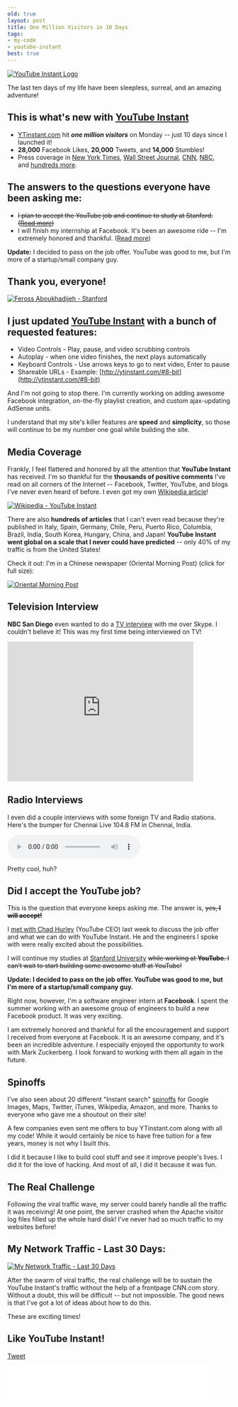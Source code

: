 ```yaml
---
old: true
layout: post
title: One Million Visitors in 10 Days
tags:
- my-code
- youtube-instant
best: true
---
```


[![YouTube Instant Logo](/images/youtube-instant-logo.png)](http://ytinstant.com)

The last ten days of my life have been sleepless, surreal, and an amazing adventure!

## This is what's new with [YouTube Instant](http://ytinstant.com)

- [YTinstant.com](http://ytinstant.com) hit ***one million visitors*** on Monday -- just 10 days since I launched it!
- **28,000** Facebook Likes, **20,000** Tweets, and **14,000** Stumbles!
- Press coverage in [New York Times](http://www.nytimes.com/external/venturebeat/2010/09/10/10venturebeat-stanford-student-creates-youtube-instant-get-38618.html?ref=technology), [Wall Street Journal](http://mediamemo.allthingsd.com/20100911/youtube-instant-dude-cant-go-to-work-for-chad-hurley-because-hes-already-working-for-mark-zuckerberg/), [CNN](http://edition.cnn.com/2010/TECH/web/09/14/cnet.youtube.instant.creator/index.html), [NBC](http://www.nbcsandiego.com/news/tech/YouTube_Instant__Instant_Success_San_Diego.html), and [hundreds more](/youtube-instant-media-frenzy/#media).

## The answers to the questions everyone have been asking me:

- <del datetime="2011-09-16T04:58:36+00:00">I plan to accept the YouTube job and continue to study at Stanford. ([Read more](#youtube))</del>
- I will finish my internship at Facebook. It's been an awesome ride -- I'm extremely honored and thankful. ([Read more](#youtube))

**Update:** I decided to pass on the job offer. YouTube was good to me, but I'm more of a startup/small company guy.

## Thank you, everyone!

[![Feross Aboukhadijeh - Stanford](/images/Feross_Aboukhadijeh_Stanford.jpg)](/images/Feross_Aboukhadijeh_Stanford.jpg)

## I just updated [YouTube Instant](http://ytinstant.com) with a bunch of requested features:

- Video Controls - Play, pause, and video scrubbing controls
- Autoplay - when one video finishes, the next plays automatically
- Keyboard Controls - Use arrows keys to go to next video, Enter to pause
- Shareable URLs - Example: [http://ytinstant.com/#8-bit](http://ytinstant.com/#8-bit)

And I'm not going to stop there. I'm currently working on adding awesome Facebook integration, on-the-fly playlist creation, and custom ajax-updating AdSense units.

I understand that my site's killer features are **speed** and **simplicity**, so those will continue to be my number one goal while building the site.

## Media Coverage

Frankly, I feel flattered and honored by all the attention that **YouTube Instant** has received. I'm so thankful for the **thousands of positive comments** I've read on all corners of the Internet -- Facebook, Twitter, YouTube, and blogs I've never even heard of before. I even got my own [Wikipedia article](http://en.wikipedia.org/wiki/YouTube_Instant)!

[![Wikipedia - YouTube Instant](/images/wiki_feross_screenshot1.png)](http://en.wikipedia.org/wiki/YouTube_Instant)

There are also **hundreds of articles** that I can't even read because they're published in Italy, Spain, Germany, Chile, Peru, Puerto Rico, Columbia, Brazil, India, South Korea, Hungary, China, and Japan! **YouTube Instant went global on a scale that I never could have predicted** -- only 40% of my traffic is from the United States!

Check it out: I'm in a Chinese newspaper (Oriental Morning Post) (click for full size):

[![Oriental Morning Post](/images/chinese_news_thumb.png)](/images/chinese_news.png)

## Television Interview

**NBC San Diego** even wanted to do a [TV interview](http://www.nbcsandiego.com/news/tech/YouTube_Instant__Instant_Success_San_Diego.html) with me over Skype. I couldn't believe it! This was my first time being interviewed on TV!

<iframe width="420" height="315" src="http://www.youtube.com/embed/ON4DmrczWuU" frameborder="0" allowfullscreen></iframe>

## Radio Interviews

I even did a couple interviews with some foreign TV and Radio stations. Here's the bumper for Chennai Live 104.8 FM in Chennai, India.

<audio controls preload="auto">
  <source src="/images/live-cafe-feross.mp3" type="audio/mpeg">
  <source src="/images/live-cafe-feross.ogg" type="audio/ogg">
</audio>

Pretty cool, huh?

<a name="youtube"></a>

## Did I accept the YouTube job?

This is the question that everyone keeps asking me. The answer is, <del datetime="2011-09-16T04:58:36+00:00">yes, **I will accept!</del>**

I [met with Chad Hurley](/visit-to-youtube-hq-to-meet-chad-hurley/) (YouTube CEO) last week to discuss the job offer and what we can do with YouTube Instant. He and the engineers I spoke with were really excited about the possibilities.

I will continue my studies at [Stanford University](http://www.stanford.edu) <del datetime="2011-09-16T04:58:36+00:00">while working at **YouTube**. I can’t wait to start building some awesome stuff at YouTube!</del>

**Update: I decided to pass on the job offer. YouTube was good to me, but I'm more of a startup/small company guy.**

Right now, however, I'm a software engineer intern at **Facebook**. I spent the summer working with an awesome group of engineers to build a new Facebook product. It was very exciting.

I am extremely honored and thankful for all the encouragement and support I received from everyone at Facebook. It is an awesome company, and it's been an incredible adventure. I especially enjoyed the opportunity to work with Mark Zuckerberg. I look forward to working with them all again in the future.

## Spinoffs

I've also seen about 20 different "Instant search" [spinoffs](http://instantise.com) for Google Images, Maps, Twitter, iTunes, Wikipedia, Amazon, and more. Thanks to everyone who gave me a shoutout on their site!

A few companies even sent me offers to buy YTinstant.com along with all my code! While it would certainly be nice to have free tuition for a few years, money is not why I built this.

I did it because I like to build cool stuff and see it improve people's lives. I did it for the love of hacking. And most of all, I did it because it was fun.

## The Real Challenge

Following the viral traffic wave, my server could barely handle all the traffic it was receiving! At one point, the server crashed when the Apache visitor log files filled up the whole hard disk! I've never had so much traffic to my websites before!

## My Network Traffic - Last 30 Days:

[![My Network Traffic - Last 30 Days](/images/My-Network-Traffic-Last-30-Days1.png)](http://www.linode.com/?r=307513b509e8c0d3292536d446f17f0cdca0e767)

After the swarm of viral traffic, the real challenge will be to sustain the YouTube Instant's traffic without the help of a frontpage CNN.com story. Without a doubt, this will be difficult -- but not impossible. The good news is that I've got a lot of ideas about how to do this.

These are exciting times!

## Like YouTube Instant!

<a href="https://twitter.com/share" class="twitter-share-button" data-url="http://ytinstant.com" data-text="YouTube Instant is awesome." data-via="FreeTheFeross" data-size="large" data-related="FreeTheFeross">Tweet</a>
<script>!function(d,s,id){var js,fjs=d.getElementsByTagName(s)[0];if(!d.getElementById(id)){js=d.createElement(s);js.id=id;js.src="//platform.twitter.com/widgets.js";fjs.parentNode.insertBefore(js,fjs);}}(document,"script","twitter-wjs");</script>

<iframe src="//www.facebook.com/plugins/like.php?href=http%3A%2F%2Fytinstant.com&amp;send=false&amp;layout=standard&amp;width=450&amp;show_faces=true&amp;action=like&amp;colorscheme=light&amp;font&amp;height=80&amp;appId=156297307729439" scrolling="no" frameborder="0" style="border:none; overflow:hidden; width:450px; height:80px;" allowTransparency="true"></iframe>